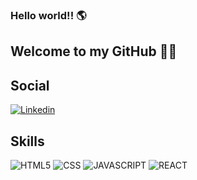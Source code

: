 
### Hello world!! 🌎
## Welcome to my GitHub 🧑‍💻

## Social
[![Linkedin](https://img.shields.io/badge/LinkedIn-0077B5?style=for-the-badge&logo=linkedin&logoColor=white)](https://www.linkedin.com/in/julianosudecum/)


## Skills 

<div style="display: inline_block">
    <img alt="HTML5" src="https://img.shields.io/badge/HTML5-E34F26?style=for-the-badge&logo=html5&logoColor=white"/>
    <img alt="CSS" src="https://img.shields.io/badge/CSS3-1572B6?style=for-the-badge&logo=css3&logoColor=white"/>
    <img alt="JAVASCRIPT" src="https://img.shields.io/badge/JavaScript-323330?style=for-the-badge&logo=javascript&logoColor=F7DF1E"/>
    <img alt="REACT" src="https://img.shields.io/badge/React-20232A?style=for-the-badge&logo=react&logoColor=61DAFB"/>
</div>

